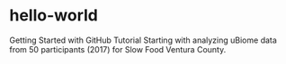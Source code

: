 # hello-world
Getting Started with GitHub Tutorial
Starting with analyzing uBiome data from 50 participants (2017) for Slow Food Ventura County.
